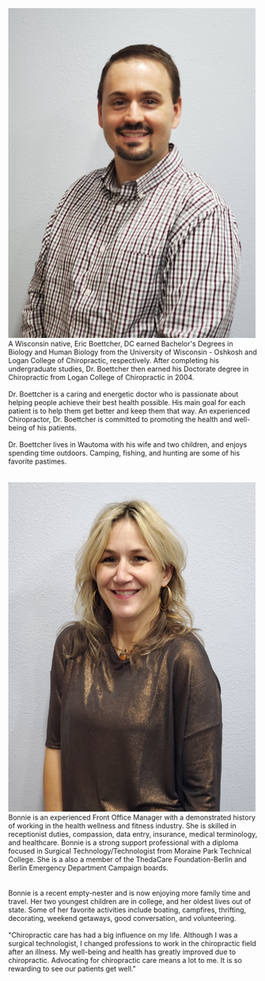 <div id="wrapper" class="outer">
  <div id="first" class="inner-pic">
    <img src="https://github.com/redgranitechiropractic/redgranitechiropractic.github.io/blob/master/assets/images/doc.jpg?raw=true" alt="doc" style="width:500px;">
  </div>
  <div id="second" class="inner-info">
    A Wisconsin native, Eric Boettcher, DC earned Bachelor's Degrees in Biology and Human Biology from the University of Wisconsin - Oshkosh and Logan College of Chiropractic, respectively. After completing his undergraduate studies, Dr. Boettcher then earned his Doctorate degree in Chiropractic from Logan College of Chiropractic in 2004.
    <br><br>
    Dr. Boettcher is a caring and energetic doctor who is passionate about helping people achieve their best health possible. His main goal for each patient is to help them get better and keep them that way. An experienced Chiropractor, Dr. Boettcher is committed to promoting the health and well-being of his patients.
    <br><br>
    Dr. Boettcher lives in Wautoma with his wife and two children, and enjoys spending time outdoors. Camping, fishing, and hunting are some of his favorite pastimes.
  </div>
  <br><br>
  <div class="outer">
    <div id="third" class="inner-pic">
      <img src="https://github.com/redgranitechiropractic/redgranitechiropractic.github.io/blob/master/assets/images/bonnie.jpg?raw=true" alt="bonnie" style="width:500px;">
    </div>
    <div id="fourth" class="inner-info">
      Bonnie is an experienced Front Office Manager with a demonstrated history of working in the health wellness and fitness industry. She is skilled in receptionist duties, compassion, data entry, insurance, medical terminology, and healthcare. Bonnie is a strong support professional with a diploma focused in Surgical Technology/Technologist from Moraine Park Technical College. She is a also a member of the ThedaCare Foundation-Berlin and Berlin Emergency Department Campaign boards.
    </div>
  </div>
  <br><br>
  <div class="inner">
    Bonnie is a recent empty-nester and is now enjoying more family time and travel. Her two youngest children are in college, and her oldest lives out of state. Some of her favorite activities include boating, campfires, thrifting, decorating, weekend getaways, good conversation, and volunteering.
    <br><br>
    "Chiropractic care has had a big influence on my life. Although I was a surgical technologist, I changed professions to work in the chiropractic field after an illness. My well-being and health has greatly improved due to chiropractic. Advocating for chiropractic care means a lot to me. It is so rewarding to see our patients get well."
  </div>
</div>

